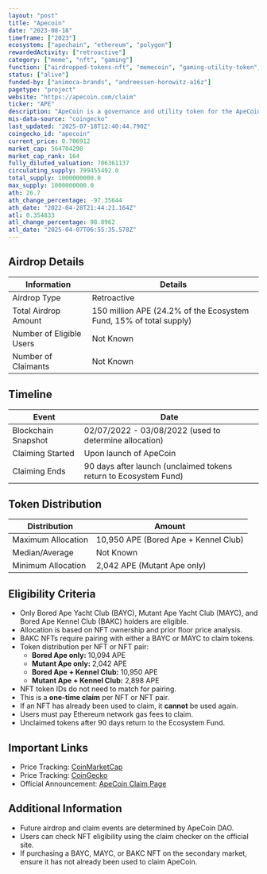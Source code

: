 ```yaml
---
layout: "post"
title: "Apecoin"
date: "2023-08-18"
timeframe: ["2023"]
ecosystem: ["apechain", "ethereum", "polygon"]
rewardedActivity: ["retroactive"]
category: ["meme", "nft", "gaming"]
function: ["airdropped-tokens-nft", "memecoin", "gaming-utility-token", "gaming-governance-token", "gaming-blockchains", "gamefi"]
status: ["alive"]
funded-by: ["animoca-brands", "andreessen-horowitz-a16z"]
pagetype: "project"
website: "https://apecoin.com/claim"
ticker: "APE"
description: "ApeCoin is a governance and utility token for the ApeCoin DAO ecosystem, primarily benefiting Bored Ape Yacht Club (BAYC) and Mutant Ape Yacht Club (MAYC) NFT holders."
mis-data-source: "coingecko"
last_updated: "2025-07-18T12:40:44.790Z"
coingecko_id: "apecoin"
current_price: 0.706912
market_cap: 564704290
market_cap_rank: 164
fully_diluted_valuation: 706361137
circulating_supply: 799455492.0
total_supply: 1000000000.0
max_supply: 1000000000.0
ath: 26.7
ath_change_percentage: -97.35644
ath_date: "2022-04-28T21:44:21.164Z"
atl: 0.354833
atl_change_percentage: 98.8962
atl_date: "2025-04-07T06:55:35.578Z"
---
```


## Airdrop Details

| Information              | Details                                                            |
| ------------------------ | ------------------------------------------------------------------ |
| Airdrop Type             | Retroactive                                                        |
| Total Airdrop Amount     | 150 million APE (24.2% of the Ecosystem Fund, 15% of total supply) |
| Number of Eligible Users | Not Known                                                          |
| Number of Claimants      | Not Known                                                          |

## Timeline

| Event               | Date                                                             |
| ------------------- | ---------------------------------------------------------------- |
| Blockchain Snapshot | 02/07/2022 - 03/08/2022 (used to determine allocation)           |
| Claiming Started    | Upon launch of ApeCoin                                           |
| Claiming Ends       | 90 days after launch (unclaimed tokens return to Ecosystem Fund) |

## Token Distribution

| Distribution       | Amount                               |
| ------------------ | ------------------------------------ |
| Maximum Allocation | 10,950 APE (Bored Ape + Kennel Club) |
| Median/Average     | Not Known                            |
| Minimum Allocation | 2,042 APE (Mutant Ape only)          |

## Eligibility Criteria

- Only Bored Ape Yacht Club (BAYC), Mutant Ape Yacht Club (MAYC), and Bored Ape Kennel Club (BAKC) holders are eligible.
- Allocation is based on NFT ownership and prior floor price analysis.
- BAKC NFTs require pairing with either a BAYC or MAYC to claim tokens.
- Token distribution per NFT or NFT pair:
  - **Bored Ape only:** 10,094 APE
  - **Mutant Ape only:** 2,042 APE
  - **Bored Ape + Kennel Club:** 10,950 APE
  - **Mutant Ape + Kennel Club:** 2,898 APE
- NFT token IDs do not need to match for pairing.
- This is a **one-time claim** per NFT or NFT pair.
- If an NFT has already been used to claim, it **cannot** be used again.
- Users must pay Ethereum network gas fees to claim.
- Unclaimed tokens after 90 days return to the Ecosystem Fund.

## Important Links

- Price Tracking: [CoinMarketCap](https://coinmarketcap.com/currencies/apecoin)
- Price Tracking: [CoinGecko](https://www.coingecko.com/en/coins/apecoin)
- Official Announcement: [ApeCoin Claim Page](https://apecoin.com/claim)

## Additional Information

- Future airdrop and claim events are determined by ApeCoin DAO.
- Users can check NFT eligibility using the claim checker on the official site.
- If purchasing a BAYC, MAYC, or BAKC NFT on the secondary market, ensure it has not already been used to claim ApeCoin.
